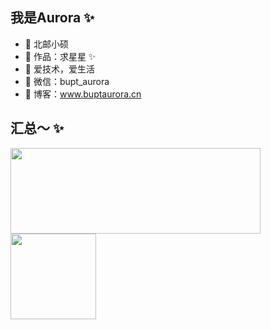 
<!--
**BuptAurora/BuptAurora** is a ✨ _special_ ✨ repository because its `README.md` (this file) appears on your GitHub profile.

Here are some ideas to get you started:

- 🔭 I’m currently working on ...
- 🌱 I’m currently learning ...
- 👯 I’m looking to collaborate on ...
- 🤔 I’m looking for help with ...
- 💬 Ask me about ...
- 📫 How to reach me: ...
- 😄 Pronouns: ...
- ⚡ Fun fact: ...
-->

## 我是Aurora ✨
- 🐧 北邮小硕
- 🏡 作品：求星星 ✨
- 🌱 爱技术，爱生活 
- 💬 微信：bupt_aurora
- 🤔 博客：www.buptaurora.cn

## 汇总～ ✨

<img align="" height="137px" width="400px" src="https://github-readme-stats.vercel.app/api?username=BuptAurora&hide_title=true&hide_border=true&show_icons=true&include_all_commits=true&line_height=21&bg_color=0,EC6C6C,FFD479,FFFC79,73FA79&theme=graywhite&locale=cn"/><img align="" height="137px" src="https://github-readme-stats.vercel.app/api/top-langs/?username=BuptAurora&hide_title=true&hide_border=true&layout=compact&bg_color=0,73FA79,73FDFF,D783FF&theme=graywhite&locale=cn" />
